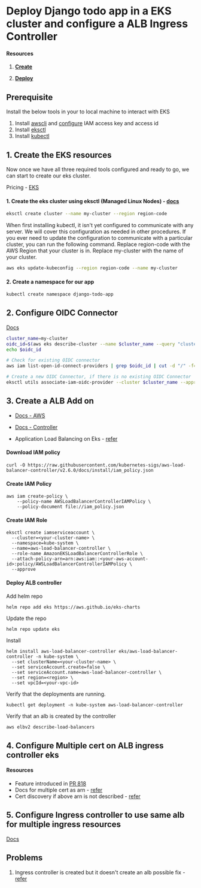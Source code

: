 # Deploy Django todo app in a EKS cluster and configure a ALB Ingress Controller 

#### Resources

1. **[Create](https://docs.aws.amazon.com/eks/latest/userguide/getting-started.html)**

2. **[Deploy](https://docs.aws.amazon.com/eks/latest/userguide/sample-deployment.html)**


## Prerequisite 

Install the below tools in your to local machine to interact with EKS 

1. Install [awscli](https://docs.aws.amazon.com/cli/latest/userguide/getting-started-install.html) and [configure](https://docs.aws.amazon.com/cli/latest/userguide/cli-authentication-user.html) IAM access key and access id
2. Install [eksctl](https://docs.aws.amazon.com/eks/latest/userguide/eksctl.html) 
3. Install [kubectl](https://docs.aws.amazon.com/eks/latest/userguide/install-kubectl.html)

## 1. Create the EKS resources

Now once we have all three required tools configured and ready to go, we can start to create our eks cluster. 

Pricing - [EKS](https://aws.amazon.com/eks/pricing/)

#### 1. Create the eks cluster using eksctl (Managed Linux Nodes) - [docs](https://docs.aws.amazon.com/eks/latest/userguide/getting-started-eksctl.html)

```sh
eksctl create cluster --name my-cluster --region region-code
```

When first installing kubectl, it isn't yet configured to communicate with any server. We will cover this configuration as needed in other procedures. If you ever need to update the configuration to communicate with a particular cluster, you can run the following command. Replace region-code with the AWS Region that your cluster is in. Replace my-cluster with the name of your cluster.

```sh 
aws eks update-kubeconfig --region region-code --name my-cluster
```

#### 2. Create a namespace for our app
```sh
kubectl create namespace django-todo-app
```

## 2. Configure OIDC Connector
[Docs](https://docs.aws.amazon.com/eks/latest/userguide/enable-iam-roles-for-service-accounts.html)

```sh
cluster_name=my-cluster
oidc_id=$(aws eks describe-cluster --name $cluster_name --query "cluster.identity.oidc.issuer" --output text | cut -d '/' -f 5)
echo $oidc_id

# Check for existing OIDC connector
aws iam list-open-id-connect-providers | grep $oidc_id | cut -d "/" -f4

# Create a new OIDC Connector, if there is no existing OIDC Connector 
eksctl utils associate-iam-oidc-provider --cluster $cluster_name --approve
```

## 3. Create a ALB Add on 
- [Docs - AWS ](https://docs.aws.amazon.com/eks/latest/userguide/aws-load-balancer-controller.html)

- [Docs - Controller](https://kubernetes-sigs.github.io/aws-load-balancer-controller/v2.6/deploy/installation/)

- Application Load Balancing on Eks - [refer](https://docs.aws.amazon.com/eks/latest/userguide/alb-ingress.html)

#### Download IAM policy

```
curl -O https://raw.githubusercontent.com/kubernetes-sigs/aws-load-balancer-controller/v2.6.0/docs/install/iam_policy.json
```

#### Create IAM Policy

```
aws iam create-policy \
    --policy-name AWSLoadBalancerControllerIAMPolicy \
    --policy-document file://iam_policy.json
```

#### Create IAM Role

```
eksctl create iamserviceaccount \
  --cluster=<your-cluster-name> \
  --namespace=kube-system \
  --name=aws-load-balancer-controller \
  --role-name AmazonEKSLoadBalancerControllerRole \
  --attach-policy-arn=arn:aws:iam::<your-aws-account-id>:policy/AWSLoadBalancerControllerIAMPolicy \
  --approve
```

#### Deploy ALB controller

Add helm repo

```
helm repo add eks https://aws.github.io/eks-charts
```

Update the repo

```
helm repo update eks
```

Install

```
helm install aws-load-balancer-controller eks/aws-load-balancer-controller -n kube-system \
  --set clusterName=<your-cluster-name> \
  --set serviceAccount.create=false \
  --set serviceAccount.name=aws-load-balancer-controller \
  --set region=<region> \
  --set vpcId=<your-vpc-id>
```

Verify that the deployments are running.

```
kubectl get deployment -n kube-system aws-load-balancer-controller
```

Verify that an alb is created by the controller

```sh
aws elbv2 describe-load-balancers
```

## 4. Configure Multiple cert on ALB ingress controller eks 

#### Resources
- Feature introduced in [PR 818](https://github.com/kubernetes-sigs/aws-load-balancer-controller/pull/818)
- Docs for multiple cert as arn - [refer](https://kubernetes-sigs.github.io/aws-load-balancer-controller/v2.6/guide/ingress/annotations/#certificate-arn)
- Cert discovery if above arn is not described - [refer](https://kubernetes-sigs.github.io/aws-load-balancer-controller/v2.6/guide/ingress/cert_discovery/)


## 5. Configure Ingress controller to use same alb for multiple ingress resources
[Docs](https://kubernetes-sigs.github.io/aws-load-balancer-controller/v2.6/guide/ingress/annotations/#ingressgroup)


## Problems 
1. Ingress controller is created but it doesn't create an alb 
    possible fix - [refer](https://repost.aws/questions/QUGNQwcRe4SU6BjhZYpHixXg/eks-aws-load-balancer-controller-ingress-created-but-the-alb-is-not)
